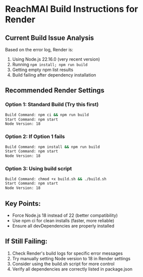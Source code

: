 # ReachMAI Build Instructions for Render

## Current Build Issue Analysis

Based on the error log, Render is:
1. Using Node.js 22.16.0 (very recent version)
2. Running `npm install; npm run build` 
3. Getting empty npm list results
4. Build failing after dependency installation

## Recommended Render Settings

### Option 1: Standard Build (Try this first)
```bash
Build Command: npm ci && npm run build
Start Command: npm start
Node Version: 18
```

### Option 2: If Option 1 fails
```bash
Build Command: npm install && npm run build
Start Command: npm start  
Node Version: 18
```

### Option 3: Using build script
```bash
Build Command: chmod +x build.sh && ./build.sh
Start Command: npm start
Node Version: 18
```

## Key Points:
- Force Node.js 18 instead of 22 (better compatibility)
- Use npm ci for clean installs (faster, more reliable)
- Ensure all devDependencies are properly installed

## If Still Failing:
1. Check Render's build logs for specific error messages
2. Try manually setting Node version to 18 in Render settings
3. Consider using the build.sh script for more control
4. Verify all dependencies are correctly listed in package.json